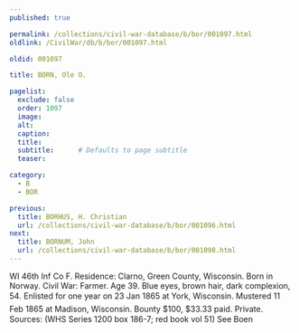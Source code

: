 ```yaml
---
published: true

permalink: /collections/civil-war-database/b/bor/001097.html
oldlink: /CivilWar/db/b/bor/001097.html

oldid: 001097

title: BORN, Ole O.

pagelist:
  exclude: false
  order: 1097
  image: 
  alt:
  caption:
  title:
  subtitle:      # Defaults to page subtitle
  teaser:

category: 
  - B 
  - BOR

previous:
  title: BORHUS, H. Christian
  url: /collections/civil-war-database/b/bor/001096.html  
next:
  title: BORNUM, John
  url: /collections/civil-war-database/b/bor/001098.html   
---
```

WI 46th Inf Co F. Residence: Clarno, Green County, Wisconsin. Born in Norway. Civil War: Farmer. Age 39. Blue eyes, brown hair, dark complexion, 5&#146;4&#148;. Enlisted for one year on 23 Jan 1865 at York, Wisconsin. Mustered 11 Feb 1865 at Madison, Wisconsin. Bounty $100, $33.33 paid. Private. Sources: (WHS Series 1200 box 186-7; red book vol 51) See &#147;Boen&#148;